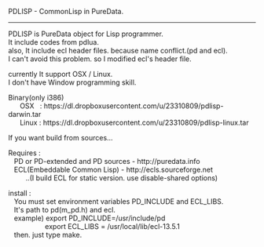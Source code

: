 <p>PDLISP - CommonLisp in PureData.</p>
<hr />
<p>PDLISP is PureData object for Lisp programmer.<br />
It include codes from pdlua.<br />
also, It include ecl header files. because name conflict.(pd and ecl).<br />
I can't avoid this problem. so I modified ecl's header file.<br />
</p>

<p>currently It support OSX / Linux.<br />
I don't have Window programming skill.
</p>

<p>Binary(only i386)<br />
&nbsp; &nbsp;&nbsp; &nbsp;OSX &nbsp; :  https://dl.dropboxusercontent.com/u/23310809/pdlisp-darwin.tar <br />
&nbsp; &nbsp;&nbsp; &nbsp;Linux : https://dl.dropboxusercontent.com/u/23310809/pdlisp-linux.tar<br />
</p>

<p> If you want build from sources...</p>
<p> Requires : <br />
&nbsp; &nbsp;PD or PD-extended and PD sources - http://puredata.info <br />
&nbsp; &nbsp;ECL(Embeddable Common Lisp) - http://ecls.sourceforge.net<br />
&nbsp; &nbsp;&nbsp; &nbsp;&nbsp; &nbsp;..(I build ECL for static version. use disable-shared options)
</p>
<p>  install :<br />
&nbsp; &nbsp;You must set environment variables PD_INCLUDE and ECL_LIBS.<br />
&nbsp; &nbsp;It's path to pd(m_pd.h) and ecl.<br />
&nbsp; &nbsp;example) export PD_INCLUDE=/usr/include/pd<br />
&nbsp; &nbsp;&nbsp; &nbsp;&nbsp; &nbsp;&nbsp; &nbsp;&nbsp; &nbsp;&nbsp; &nbsp;&nbsp;export ECL_LIBS = /usr/local/lib/ecl-13.5.1<br />
&nbsp; &nbsp;then. just type make.<br />
